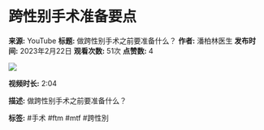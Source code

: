 # 跨性别手术准备要点

**来源:** YouTube
**标题:** 做跨性别手术之前要准备什么？
**作者:** 潘柏林医生
**发布时间:** 2023年2月22日
**观看次数:** 51次
**点赞数:** 4

[![](https://yt3.ggpht.com/ITP2_dgk8CqcmEH3NZC43PfSXXwrD4omnHVo_mKPPYL1auFGgf7LHeScH4M0kkR8rJruatFFIQ=s48-c-k-c0x00ffffff-no-rj)](/@panbailin)

**视频时长:** 2:04

**描述:**
做跨性别手术之前要准备什么？

**标签:**
#手术 #ftm #mtf #跨性別
